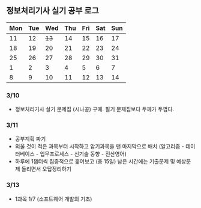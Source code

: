 ## 정보처리기사 실기 공부 로그

| Mon  | Tue  | Wed  | Thu  | Fri  | Sat  | Sun          |
| ---- | ---- | ---- | ---- | ---- | ---- | ------------ |
| 11  | 12  | <del>13</del>  | 14  | 15  | 16  | 17         |
| 18 | 19 | 20 | 21 | 22 | 23 | 24         |
| 25 | 26 | 27 | 28 | 29 | 30 | 31         |
| 1  | 2 | 3  | 4  | 5   | 6   | 7 |
| 8 | 9 | 10 | 11 | 12 | 13 | 14 |





### 3/10

- 정보처리기사 실기 문제집 (시나공) 구매. 필기 문제집보다 두께가 두껍다. 


### 3/11

- 공부계획 짜기
- 외울 것이 적은 과목부터 시작하고 암기과목을 맨 마지막으로 배치 (알고리즘 - 데이터베이스 - 업무프로세스 - 신기술 동향 - 전산영어)
- 하루에 1챕터씩 집중적으로 훑어보고 (총 15일) 남은 시간에는 기출문제 및 예상문제 돌리면서 오답정리하기 

### 3/13

- 1과목 1/7 (소프트웨어 개발의 기초)
